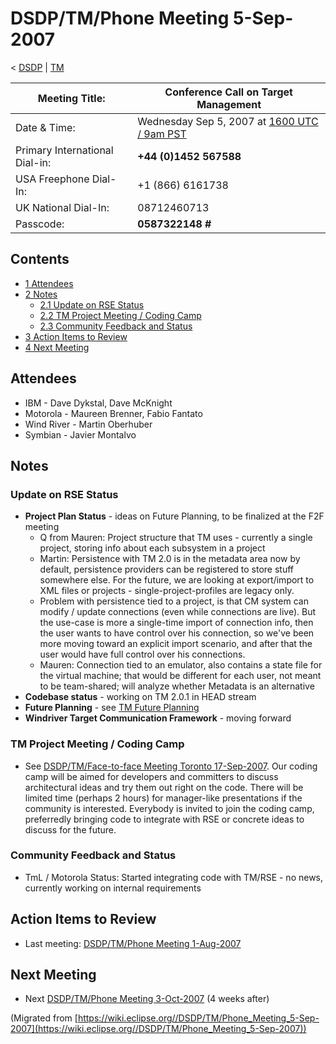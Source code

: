 

DSDP/TM/Phone Meeting 5-Sep-2007
================================

< [DSDP](./DSDP "DSDP")‎ | [TM](./DSDP/TM "DSDP/TM")

| Meeting Title: | **Conference Call on Target Management** |
| --- | --- |
| Date & Time: | Wednesday Sep 5, 2007 at [1600 UTC / 9am PST](http://www.timeanddate.com/worldclock/fixedtime.html?month=9&day=5&year=2007&hour=16&min=00&sec=0&p1=0) |
| Primary International Dial-in: | **+44 (0)1452 567588** |
| USA Freephone Dial-In: | +1 (866) 6161738 |
| UK National Dial-In: | 08712460713 |
| Passcode: | **0587322148 #** |

Contents
--------

*   [1 Attendees](#Attendees)
*   [2 Notes](#Notes)
    *   [2.1 Update on RSE Status](#Update-on-RSE-Status)
    *   [2.2 TM Project Meeting / Coding Camp](#TM-Project-Meeting-.2F-Coding-Camp)
    *   [2.3 Community Feedback and Status](#Community-Feedback-and-Status)
*   [3 Action Items to Review](#Action-Items-to-Review)
*   [4 Next Meeting](#Next-Meeting)

Attendees
---------

*   IBM - Dave Dykstal, Dave McKnight
*   Motorola - Maureen Brenner, Fabio Fantato
*   Wind River - Martin Oberhuber
*   Symbian - Javier Montalvo

Notes
-----

### Update on RSE Status

*   **Project Plan Status** \- ideas on Future Planning, to be finalized at the F2F meeting
    *   Q from Mauren: Project structure that TM uses - currently a single project, storing info about each subsystem in a project
    *   Martin: Persistence with TM 2.0 is in the metadata area now by default, persistence providers can be registered to store stuff somewhere else. For the future, we are looking at export/import to XML files or projects - single-project-profiles are legacy only.
    *   Problem with persistence tied to a project, is that CM system can modify / update connections (even while connections are live). But the use-case is more a single-time import of connection info, then the user wants to have control over his connection, so we've been more moving toward an explicit import scenario, and after that the user would have full control over his connections.
    *   Mauren: Connection tied to an emulator, also contains a state file for the virtual machine; that would be different for each user, not meant to be team-shared; will analyze whether Metadata is an alternative
*   **Codebase status** \- working on TM 2.0.1 in HEAD stream
*   **Future Planning** \- see [TM Future Planning](./TM_Future_Planning "TM Future Planning")
*   **Windriver Target Communication Framework** \- moving forward

### TM Project Meeting / Coding Camp

*   See [DSDP/TM/Face-to-face Meeting Toronto 17-Sep-2007](./DSDP/TM/Face-to-face_Meeting_Toronto_17-Sep-2007 "DSDP/TM/Face-to-face Meeting Toronto 17-Sep-2007"). Our coding camp will be aimed for developers and committers to discuss architectural ideas and try them out right on the code. There will be limited time (perhaps 2 hours) for manager-like presentations if the community is interested. Everybody is invited to join the coding camp, preferredly bringing code to integrate with RSE or concrete ideas to discuss for the future.

### Community Feedback and Status

*   TmL / Motorola Status: Started integrating code with TM/RSE - no news, currently working on internal requirements

Action Items to Review
----------------------

*   Last meeting: [DSDP/TM/Phone Meeting 1-Aug-2007](./DSDP/TM/Phone_Meeting_1-Aug-2007 "DSDP/TM/Phone Meeting 1-Aug-2007")

Next Meeting
------------

*   Next [DSDP/TM/Phone Meeting 3-Oct-2007](./DSDP/TM/Phone_Meeting_3-Oct-2007 "DSDP/TM/Phone Meeting 3-Oct-2007") (4 weeks after)


(Migrated from [https://wiki.eclipse.org//DSDP/TM/Phone_Meeting_5-Sep-2007](https://wiki.eclipse.org//DSDP/TM/Phone_Meeting_5-Sep-2007))